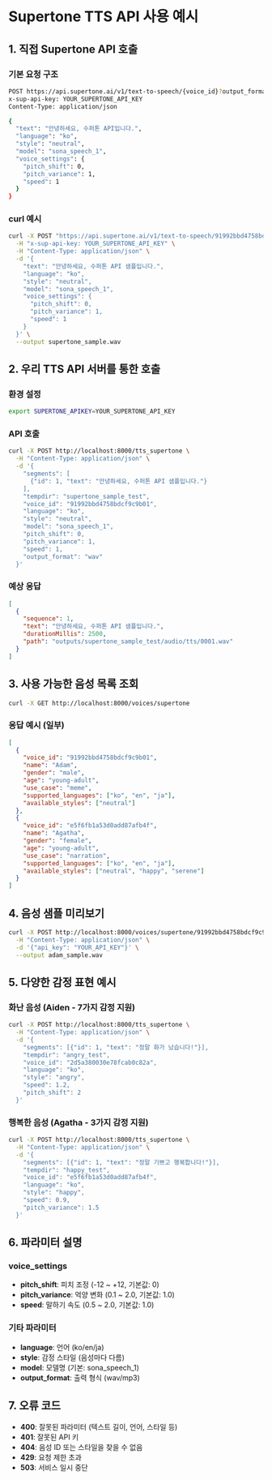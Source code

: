 # Supertone TTS API 사용 예시

## 1. 직접 Supertone API 호출

### 기본 요청 구조
```bash
POST https://api.supertone.ai/v1/text-to-speech/{voice_id}?output_format=wav
x-sup-api-key: YOUR_SUPERTONE_API_KEY
Content-Type: application/json

{
  "text": "안녕하세요, 수퍼톤 API입니다.",
  "language": "ko",
  "style": "neutral",
  "model": "sona_speech_1",
  "voice_settings": {
    "pitch_shift": 0,
    "pitch_variance": 1,
    "speed": 1
  }
}
```

### curl 예시
```bash
curl -X POST "https://api.supertone.ai/v1/text-to-speech/91992bbd4758bdcf9c9b01?output_format=wav" \
  -H "x-sup-api-key: YOUR_SUPERTONE_API_KEY" \
  -H "Content-Type: application/json" \
  -d '{
    "text": "안녕하세요, 수퍼톤 API 샘플입니다.",
    "language": "ko",
    "style": "neutral",
    "model": "sona_speech_1",
    "voice_settings": {
      "pitch_shift": 0,
      "pitch_variance": 1,
      "speed": 1
    }
  }' \
  --output supertone_sample.wav
```

## 2. 우리 TTS API 서버를 통한 호출

### 환경 설정
```bash
export SUPERTONE_APIKEY=YOUR_SUPERTONE_API_KEY
```

### API 호출
```bash
curl -X POST http://localhost:8000/tts_supertone \
  -H "Content-Type: application/json" \
  -d '{
    "segments": [
      {"id": 1, "text": "안녕하세요, 수퍼톤 API 샘플입니다."}
    ],
    "tempdir": "supertone_sample_test",
    "voice_id": "91992bbd4758bdcf9c9b01",
    "language": "ko",
    "style": "neutral",
    "model": "sona_speech_1",
    "pitch_shift": 0,
    "pitch_variance": 1,
    "speed": 1,
    "output_format": "wav"
  }'
```

### 예상 응답
```json
[
  {
    "sequence": 1,
    "text": "안녕하세요, 수퍼톤 API 샘플입니다.",
    "durationMillis": 2500,
    "path": "outputs/supertone_sample_test/audio/tts/0001.wav"
  }
]
```

## 3. 사용 가능한 음성 목록 조회

```bash
curl -X GET http://localhost:8000/voices/supertone
```

### 응답 예시 (일부)
```json
[
  {
    "voice_id": "91992bbd4758bdcf9c9b01",
    "name": "Adam",
    "gender": "male",
    "age": "young-adult",
    "use_case": "meme",
    "supported_languages": ["ko", "en", "ja"],
    "available_styles": ["neutral"]
  },
  {
    "voice_id": "e5f6fb1a53d0add87afb4f",
    "name": "Agatha",
    "gender": "female",
    "age": "young-adult",
    "use_case": "narration",
    "supported_languages": ["ko", "en", "ja"],
    "available_styles": ["neutral", "happy", "serene"]
  }
]
```

## 4. 음성 샘플 미리보기

```bash
curl -X POST http://localhost:8000/voices/supertone/91992bbd4758bdcf9c9b01/sample \
  -H "Content-Type: application/json" \
  -d '{"api_key": "YOUR_API_KEY"}' \
  --output adam_sample.wav
```

## 5. 다양한 감정 표현 예시

### 화난 음성 (Aiden - 7가지 감정 지원)
```bash
curl -X POST http://localhost:8000/tts_supertone \
  -H "Content-Type: application/json" \
  -d '{
    "segments": [{"id": 1, "text": "정말 화가 났습니다!"}],
    "tempdir": "angry_test",
    "voice_id": "2d5a380030e78fcab0c82a",
    "language": "ko",
    "style": "angry",
    "speed": 1.2,
    "pitch_shift": 2
  }'
```

### 행복한 음성 (Agatha - 3가지 감정 지원)
```bash
curl -X POST http://localhost:8000/tts_supertone \
  -H "Content-Type: application/json" \
  -d '{
    "segments": [{"id": 1, "text": "정말 기쁘고 행복합니다!"}],
    "tempdir": "happy_test",
    "voice_id": "e5f6fb1a53d0add87afb4f",
    "language": "ko",
    "style": "happy",
    "speed": 0.9,
    "pitch_variance": 1.5
  }'
```

## 6. 파라미터 설명

### voice_settings
- **pitch_shift**: 피치 조정 (-12 ~ +12, 기본값: 0)
- **pitch_variance**: 억양 변화 (0.1 ~ 2.0, 기본값: 1.0)
- **speed**: 말하기 속도 (0.5 ~ 2.0, 기본값: 1.0)

### 기타 파라미터
- **language**: 언어 (ko/en/ja)
- **style**: 감정 스타일 (음성마다 다름)
- **model**: 모델명 (기본: sona_speech_1)
- **output_format**: 출력 형식 (wav/mp3)

## 7. 오류 코드

- **400**: 잘못된 파라미터 (텍스트 길이, 언어, 스타일 등)
- **401**: 잘못된 API 키
- **404**: 음성 ID 또는 스타일을 찾을 수 없음
- **429**: 요청 제한 초과
- **503**: 서비스 일시 중단
